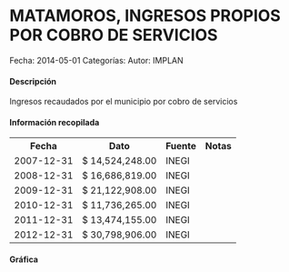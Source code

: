 MATAMOROS, INGRESOS PROPIOS POR COBRO DE SERVICIOS
=====

Fecha: 2014-05-01
Categorías: 
Autor: IMPLAN

#### Descripción

Ingresos recaudados por el municipio por cobro de servicios

#### Información recopilada

<table class="table table-hover table-bordered">
  <tr><th>Fecha</th><th>Dato</th><th>Fuente</th><th>Notas</th></tr>
  <tr><td>2007-12-31</td><td>$ 14,524,248.00</td><td>INEGI</td><td></td></tr>
  <tr><td>2008-12-31</td><td>$ 16,686,819.00</td><td>INEGI</td><td></td></tr>
  <tr><td>2009-12-31</td><td>$ 21,122,908.00</td><td>INEGI</td><td></td></tr>
  <tr><td>2010-12-31</td><td>$ 11,736,265.00</td><td>INEGI</td><td></td></tr>
  <tr><td>2011-12-31</td><td>$ 13,474,155.00</td><td>INEGI</td><td></td></tr>
  <tr><td>2012-12-31</td><td>$ 30,798,906.00</td><td>INEGI</td><td></td></tr>
</table>

#### Gráfica

<div id="Morrisrfepgesx" class="grafica"></div>
  <!-- JAVASCRIPT DE LA GRAFICA EN Morrisrfepgesx -->
  <script>
  new Morris.Bar({
    element: 'Morrisrfepgesx',
    data: [
      { fecha: '2007-12-31', dato: 14524248.00 },
      { fecha: '2008-12-31', dato: 16686819.00 },
      { fecha: '2009-12-31', dato: 21122908.00 },
      { fecha: '2010-12-31', dato: 11736265.00 },
      { fecha: '2011-12-31', dato: 13474155.00 },
      { fecha: '2012-12-31', dato: 30798906.00 }
    ],
    xkey: 'fecha',
    ykeys: ['dato'],
    labels: ['Dato']
  });
  </script>
